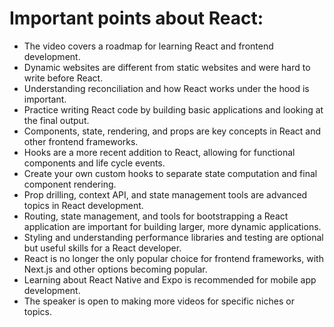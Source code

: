 # **Important points about React**:

- The video covers a roadmap for learning React and frontend development.
- Dynamic websites are different from static websites and were hard to write before React.
- Understanding reconciliation and how React works under the hood is important.
- Practice writing React code by building basic applications and looking at the final output.
- Components, state, rendering, and props are key concepts in React and other frontend frameworks.
- Hooks are a more recent addition to React, allowing for functional components and life cycle events.
- Create your own custom hooks to separate state computation and final component rendering.
- Prop drilling, context API, and state management tools are advanced topics in React development.
- Routing, state management, and tools for bootstrapping a React application are important for building larger, more dynamic applications.
- Styling and understanding performance libraries and testing are optional but useful skills for a React developer.
- React is no longer the only popular choice for frontend frameworks, with Next.js and other options becoming popular.
- Learning about React Native and Expo is recommended for mobile app development.
- The speaker is open to making more videos for specific niches or topics.
